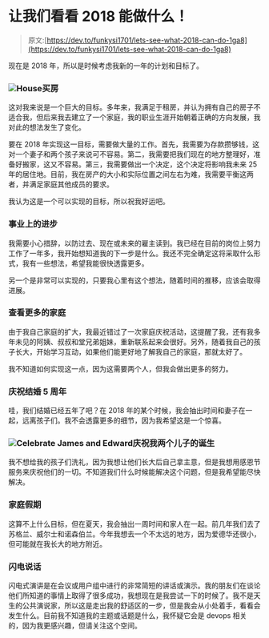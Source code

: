 # 让我们看看 2018 能做什么！

> 原文:[https://dev.to/funkysi1701/lets-see-what-2018-can-do-1ga8](https://dev.to/funkysi1701/lets-see-what-2018-can-do-1ga8)

现在是 2018 年，所以是时候考虑我新的一年的计划和目标了。

### [](#buy-a-house)![House](../Images/7fb27ec5b0a22cbd6466423ec320d330.png)买房

这对我来说是一个巨大的目标。多年来，我满足于租房，并认为拥有自己的房子不适合我，但后来我去建立了一个家庭，我的职业生涯开始朝着正确的方向发展，我对此的想法发生了变化。

要在 2018 年实现这一目标，需要做大量的工作。首先，我需要为存款攒够钱，这对一个妻子和两个孩子来说可不容易。第二，我需要把我们现在的地方整理好，准备好搬家，这又不容易。第三，我需要做出一个决定，这个决定将影响我未来 25 年的居住地。目前，我在房产的大小和实际位置之间左右为难，我需要平衡这两者，并满足家庭其他成员的要求。

我认为这是一个可以实现的目标，所以祝我好运吧。

### [](#progress-in-my-career)事业上的进步

我需要小心措辞，以防过去、现在或未来的雇主读到。我已经在目前的岗位上努力工作了一年多，我开始想知道我的下一步是什么。我还不完全确定这将采取什么形式，我有一些想法，希望我能很快透露更多。

另一个是非常可以实现的，只要我心里有这个想法，随着时间的推移，应该会取得进展。

### [](#see-more-of-family)查看更多的家庭

由于我自己家庭的扩大，我最近错过了一次家庭庆祝活动，这提醒了我，还有我多年未见的阿姨、叔叔和堂兄弟姐妹，重新联系起来会很好。另外，随着我自己的孩子长大，开始学习互动，如果他们能更好地了解我自己的家庭，那就太好了。

我不知道如何实现这一点，因为这需要两个人，但我会做出更多的努力。

### [](#celebrate-5-years-of-marriage)庆祝结婚 5 周年

哇，我们结婚已经五年了吧？在 2018 年的某个时候，我会抽出时间和妻子在一起，远离孩子们。我不会透露更多的细节，因为我希望这是一个惊喜。

### [](#celebrate-the-birth-of-my-two-sons)![Celebrate James and Edward](../Images/05d7e73eec8d6f57a6b65d9d85a6ef40.png)庆祝我两个儿子的诞生

我不想给我的孩子们洗礼，因为我想让他们长大后自己拿主意，但是我想用感恩节服务来庆祝他们的一切。不知道我们什么时候能解决这个问题，但是我希望能尽快解决。

### [](#family-holiday)家庭假期

这算不上什么目标，但在夏天，我会抽出一周时间和家人在一起。前几年我们去了苏格兰、威尔士和诺森伯兰。今年我想去一个不太远的地方，因为爱德华还很小，但可能就在我长大的地方附近。

### [](#lightning-talk)闪电说话

闪电式演讲是在会议或用户组中进行的非常简短的讲话或演示。我的朋友们在谈论他们所知道的事情上取得了很多成功，我想现在是我尝试一下的时候了。我不是天生的公共演说家，所以这是走出我的舒适区的一步，但是我会从小处着手，看看会发生什么。目前我不知道我的主题或话题是什么，我怀疑它会是 devops 相关的，因为我更感兴趣，但请关注这个空间。